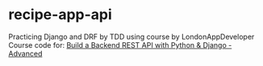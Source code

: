 # recipe-app-api
Practicing Django and DRF by TDD
using course by LondonAppDeveloper
Course code for: [Build a Backend REST API with Python &amp; Django - Advanced](https://londonapp.dev/c2)